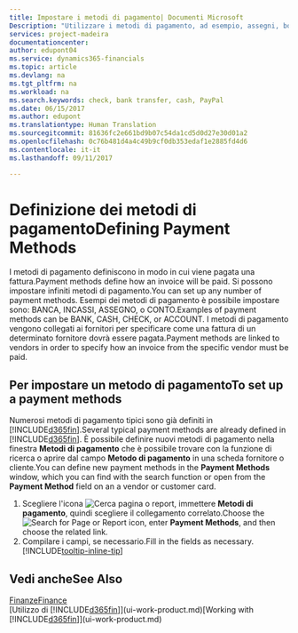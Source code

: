 ```yaml
---
title: Impostare i metodi di pagamento| Documenti Microsoft
Description: "Utilizzare i metodi di pagamento, ad esempio, assegni, bonifici, contanti o PayPal, per definire le modalità di pagamento di una fattura."
services: project-madeira
documentationcenter: 
author: edupont04
ms.service: dynamics365-financials
ms.topic: article
ms.devlang: na
ms.tgt_pltfrm: na
ms.workload: na
ms.search.keywords: check, bank transfer, cash, PayPal
ms.date: 06/15/2017
ms.author: edupont
ms.translationtype: Human Translation
ms.sourcegitcommit: 81636fc2e661bd9b07c54da1cd5d0d27e30d01a2
ms.openlocfilehash: 0c76b481d4a4c49b9cf0db353edaf1e2885fd4d6
ms.contentlocale: it-it
ms.lasthandoff: 09/11/2017

---
```

# <a name="defining-payment-methods"></a><span data-ttu-id="577b4-103">Definizione dei metodi di pagamento</span><span class="sxs-lookup"><span data-stu-id="577b4-103">Defining Payment Methods</span></span>
<span data-ttu-id="577b4-104">I metodi di pagamento definiscono in modo in cui viene pagata una fattura.</span><span class="sxs-lookup"><span data-stu-id="577b4-104">Payment methods define how an invoice will be paid.</span></span> <span data-ttu-id="577b4-105">Si possono impostare infiniti metodi di pagamento.</span><span class="sxs-lookup"><span data-stu-id="577b4-105">You can set up any number of payment methods.</span></span> <span data-ttu-id="577b4-106">Esempi dei metodi di pagamento è possibile impostare sono: BANCA, INCASSI, ASSEGNO, o CONTO.</span><span class="sxs-lookup"><span data-stu-id="577b4-106">Examples of payment methods can be BANK, CASH, CHECK, or ACCOUNT.</span></span>
<span data-ttu-id="577b4-107">I metodi di pagamento vengono collegati ai fornitori per specificare come una fattura di un determinato fornitore dovrà essere pagata.</span><span class="sxs-lookup"><span data-stu-id="577b4-107">Payment methods are linked to vendors in order to specify how an invoice from the specific vendor must be paid.</span></span>

## <a name="to-set-up-a-payment-methods"></a><span data-ttu-id="577b4-108">Per impostare un metodo di pagamento</span><span class="sxs-lookup"><span data-stu-id="577b4-108">To set up a payment methods</span></span>
<span data-ttu-id="577b4-109">Numerosi metodi di pagamento tipici sono già definiti in [!INCLUDE[d365fin](includes/d365fin_md.md)].</span><span class="sxs-lookup"><span data-stu-id="577b4-109">Several typical payment methods are already defined in [!INCLUDE[d365fin](includes/d365fin_md.md)].</span></span> <span data-ttu-id="577b4-110">È possibile definire nuovi metodi di pagamento nella finestra **Metodi di pagamento** che è possibile trovare con la funzione di ricerca o aprire dal campo **Metodo di pagamento** in una scheda fornitore o cliente.</span><span class="sxs-lookup"><span data-stu-id="577b4-110">You can define new payment methods in the **Payment Methods** window, which you can find with the search function or open from the **Payment Method** field on an a vendor or customer card.</span></span>
1. <span data-ttu-id="577b4-111">Scegliere l'icona ![Cerca pagina o report](media/ui-search/search_small.png "icona Cerca pagina o report"), immettere **Metodi di pagamento**, quindi scegliere il collegamento correlato.</span><span class="sxs-lookup"><span data-stu-id="577b4-111">Choose the ![Search for Page or Report](media/ui-search/search_small.png "Search for Page or Report icon") icon, enter **Payment Methods**, and then choose the related link.</span></span>
2. <span data-ttu-id="577b4-112">Compilare i campi, se necessario.</span><span class="sxs-lookup"><span data-stu-id="577b4-112">Fill in the fields as necessary.</span></span> [!INCLUDE[tooltip-inline-tip](includes/tooltip-inline-tip_md.md)]

## <a name="see-also"></a><span data-ttu-id="577b4-113">Vedi anche</span><span class="sxs-lookup"><span data-stu-id="577b4-113">See Also</span></span>
[<span data-ttu-id="577b4-114">Finanze</span><span class="sxs-lookup"><span data-stu-id="577b4-114">Finance</span></span>](finance.md)  
<span data-ttu-id="577b4-115">[Utilizzo di [!INCLUDE[d365fin](includes/d365fin_md.md)]](ui-work-product.md)</span><span class="sxs-lookup"><span data-stu-id="577b4-115">[Working with [!INCLUDE[d365fin](includes/d365fin_md.md)]](ui-work-product.md)</span></span>  

